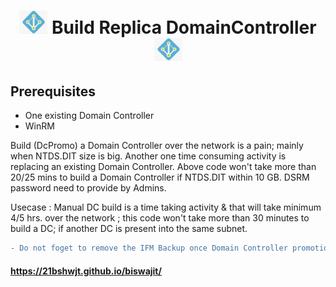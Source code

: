 <h1 align="center">
  <img width="45" src="https://github.com/21bshwjt/Build_Replica_DomainController/blob/68e1d154cc2110bdb5dbf74418c9ec60b5bc5024/images/adds.png?raw=true">
  Build Replica DomainController
  <img width="45" src="https://github.com/21bshwjt/Build_Replica_DomainController/blob/68e1d154cc2110bdb5dbf74418c9ec60b5bc5024/images/adds.png?raw=true">
</h1>

## Prerequisites
- One existing Domain Controller 
- WinRM 

Build (DcPromo) a Domain Controller over the network is a pain; mainly when NTDS.DIT size is big. Another one time consuming activity is replacing an existing Domain Controller.
Above code won't take more than 20/25 mins to build a Domain Controller if NTDS.DIT within 10 GB. DSRM password need to provide by Admins.

Usecase : Manual DC build is a time taking activity & that will take minimum 4/5 hrs. over the network ; this code won't take more than 30 minutes to build a DC; if another DC is present into the same subnet. 

```diff
- Do not foget to remove the IFM Backup once Domain Controller promotion will be completed.
```

#### https://21bshwjt.github.io/biswajit/
